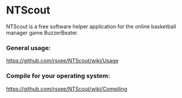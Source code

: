 NTScout
=======

NTScout is a free software helper application for the online basketball manager game BuzzerBeater.

### General usage: 

https://github.com/rsxee/NTScout/wiki/Usage

### Compile for your operating system: 

https://github.com/rsxee/NTScout/wiki/Compiling

